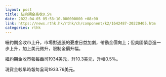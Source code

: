 ```yaml
---
layout: post
title: 紐約期金高收0.5%
date: 2022-04-05 05:58:10.000000000 +08:00
link: https://news.rthk.hk/rthk/ch/component/k2/1642487-20220405.htm
categories: rthk
---
```


紐約期金收市上升，市場對通脹的憂慮日益加劇，帶動金價向上；但美國債息進一步上升，加上美元微升，限制金價升幅。

紐約期金收市報每盎司1934美元，升10.3美元，升幅0.5%。

現貨金較早時報每盎司1933.76美元。

